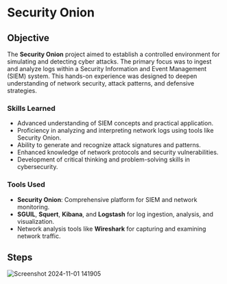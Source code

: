 # Security Onion

## Objective
The **Security Onion** project aimed to establish a controlled environment for simulating and detecting cyber attacks. The primary focus was to ingest and analyze logs within a Security Information and Event Management (SIEM) system. This hands-on experience was designed to deepen understanding of network security, attack patterns, and defensive strategies.

### Skills Learned
- Advanced understanding of SIEM concepts and practical application.
- Proficiency in analyzing and interpreting network logs using tools like Security Onion.
- Ability to generate and recognize attack signatures and patterns.
- Enhanced knowledge of network protocols and security vulnerabilities.
- Development of critical thinking and problem-solving skills in cybersecurity.

### Tools Used
- **Security Onion**: Comprehensive platform for SIEM and network monitoring.
- **SGUIL**, **Squert**, **Kibana**, and **Logstash** for log ingestion, analysis, and visualization.
- Network analysis tools like **Wireshark** for capturing and examining network traffic.

## Steps

![Screenshot 2024-11-01 141905](https://github.com/user-attachments/assets/1e4d6714-1cc8-4393-ae72-b8c891010bb9)
